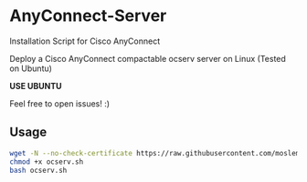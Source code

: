 # AnyConnect-Server

Installation Script for Cisco AnyConnect

Deploy a Cisco AnyConnect compactable ocserv server on Linux (Tested on Ubuntu)

**USE UBUNTU**

Feel free to open issues! :)

## Usage

```bash
wget -N --no-check-certificate https://raw.githubusercontent.com/moslem2013/any/main/ocserv-en.sh
chmod +x ocserv.sh
bash ocserv.sh
```
